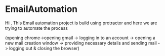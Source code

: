 # EmailAutomation

Hi , This Email automation project is build using protractor and here we are trying to automate the process 

(opening chrome->opening gmail -> logging in to an account -> opening a new mail creation window -> providing necessary details and sending mail -> logging out & closing the browser)

